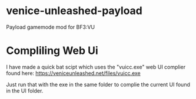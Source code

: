 # venice-unleashed-payload
Payload gamemode mod for BF3:VU


# Compliling Web Ui

I have made a quick bat scipt which uses the "vuicc.exe" web UI complier found here: https://veniceunleashed.net/files/vuicc.exe

Just run that with the exe in the same folder to complie the current UI found in the UI folder.

